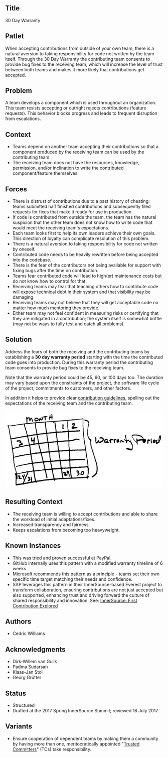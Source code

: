 ## Title

30 Day Warranty

## Patlet

When accepting contributions from outside of your own team, there is a natural aversion to taking responsibility for code not written by the team itself. Through the 30 Day Warranty the contributing team consents to provide bug fixes to the receiving team, which will increase the level of trust between both teams and makes it more likely that contributions get accepted.

## Problem

A team develops a component which is used throughout an organization.  This team resists accepting or outright rejects contributions (feature requests).  This behavior blocks progress and leads to frequent disruption from escalations.

## Context

- Teams depend on another team accepting their contributions so that a component produced by the receiving team can be used by the contributing team.
- The receiving team does not have the resources, knowledge, permission, and/or inclination to write the contributed component/feature themselves.

## Forces

- There is distrust of contributions due to a past history of cheating: teams submitted half finished contributions and subsequently filed requests for fixes that make it ready for use in production.
- If code is contributed from outside the team, the team has the natural suspicion that the other team does not know how to write code that would meet the receiving team's expectations.
- Each team looks first to help its own leaders achieve their own goals. This direction of loyalty can complicate resolution of this problem.
- There is a natural aversion to taking responsibility for code not written by oneself.
- Contributed code needs to be heavily rewritten before being accepted into the codebase.
- There is the fear of the contributors not being available for support with fixing bugs after the time on contribution.
- Teams fear contributed code will lead to high(er) maintenance costs but do not know how to control for that.
- Receiving teams may fear that teaching others how to contribute code will expose technical debt in their system and that visibility may be damaging.
- Receiving teams may not believe that they will get acceptable code no matter how much mentoring they provide.
- Either team may not feel confident in measuring risks or certifying that they are mitigated in a contribution; the system itself is somewhat brittle (may not be ways to fully test and catch all problems).

## Solution

Address the fears of both the receiving and the contributing teams by establishing a **30 day warranty period** starting with the time the contributed code goes into production. During this warranty period the contributing team consents to provide bug fixes to the receiving team.

Note that the warranty period could be 45, 60, or 100 days too. The duration may vary based upon the constraints of the project, the software life cycle of the project, commitments to customers, and other factors.

In addition it helps to provide clear [contribution guidelines](./base-documentation.md), spelling out the expectations of the receiving team and the contributing team.

![30 Day Warranty](../../assets/img/thirtydaywarranty.jpg)

## Resulting Context

- The receiving team is willing to accept contributions and able to share the workload of initial adaptations/fixes.
- Increased transparency and fairness.
- Keeps escalations from becoming too heavyweight.

## Known Instances

- This was tried and proven successful at PayPal.
- GitHub internally uses this pattern with a modified warranty timeline of 6 weeks.
- Microsoft recommends this pattern as a principle - teams set their own specific time target matching their needs and confidence.
- SAP leverages this pattern in their InnerSource-based Everest project to transform collaboration, ensuring contributions are not just accepted but also supported, enhancing trust and driving forward the culture of shared responsibility and innovation. See: [InnerSource: First Contribution Explored](https://community.sap.com/t5/open-source-blogs/innersource-first-contribution-explored/ba-p/13644916)

## Authors

- Cedric Williams

## Acknowledgments

- Dirk-Willem van Gulik
- Padma Sudarsan
- Klaas-Jan Stol
- Georg Grütter

## Status

* Structured
* Drafted at the 2017 Spring InnerSource Summit; reviewed 18 July 2017.

## Variants

- Ensure cooperation of dependent teams by making them a community by having more than one, meritocratically appointed "[Trusted Committers](./trusted-committer.md)" (TCs) take responsibility.
